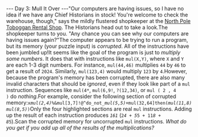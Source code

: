 --- Day 3: Mull It Over ---"Our computers are having issues, so I have no idea if we have any Chief Historians <span title="There's a spot reserved for Chief Historians between the green toboggans and the red toboggans. They've never actually had any Chief Historians in stock, but it's best to be prepared.">in stock</span>! You're welcome to check the warehouse, though," says the mildly flustered shopkeeper at the <a href="/2020/day/2">North Pole Toboggan Rental Shop</a>. The Historians head out to take a look.The shopkeeper turns to you. "Any chance you can see why our computers are having issues again?"The computer appears to be trying to run a program, but its memory (your puzzle input) is <em>corrupted</em>. All of the instructions have been jumbled up!It seems like the goal of the program is just to <em>multiply some numbers</em>. It does that with instructions like <code>mul(X,Y)</code>, where <code>X</code> and <code>Y</code> are each 1-3 digit numbers. For instance, <code>mul(44,46)</code> multiplies <code>44</code> by <code>46</code> to get a result of <code>2024</code>. Similarly, <code>mul(123,4)</code> would multiply <code>123</code> by <code>4</code>.However, because the program's memory has been corrupted, there are also many invalid characters that should be <em>ignored</em>, even if they look like part of a <code>mul</code> instruction. Sequences like <code>mul(4*</code>, <code>mul(6,9!</code>, <code>?(12,34)</code>, or <code>mul ( 2 , 4 )</code> do <em>nothing</em>.For example, consider the following section of corrupted memory:<code>x<em>mul(2,4)</em>%&amp;mul[3,7]!@^do_not_<em>mul(5,5)</em>+mul(32,64]then(<em>mul(11,8)mul(8,5)</em>)</code>Only the four highlighted sections are real <code>mul</code> instructions. Adding up the result of each instruction produces <code><em>161</em></code> (<code>2*4 + 5*5 + 11*8 + 8*5</code>).Scan the corrupted memory for uncorrupted <code>mul</code> instructions. <em>What do you get if you add up all of the results of the multiplications?</em>